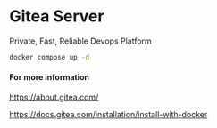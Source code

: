 # Gitea Server

Private, Fast, Reliable Devops Platform



```bash
docker compose up -d
```



#### For more information

https://about.gitea.com/

https://docs.gitea.com/installation/install-with-docker